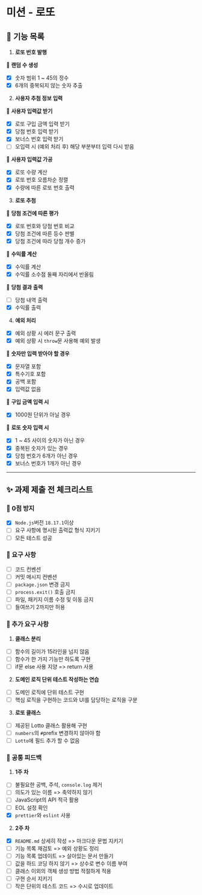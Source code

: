 # 미션 - 로또

## 🎁 기능 목록

1. **로또 번호 발행**

🔹 **랜덤 수 생성**

- [x] 숫자 범위 1 ~ 45의 정수
- [x] 6개의 중복되지 않는 숫자 추출

2. **사용자 추첨 정보 입력**

🔹 **사용자 입력값 받기**

- [x] 로또 구입 금액 입력 받기
- [x] 당첨 번호 입력 받기
- [x] 보너스 번호 입력 받기
- [ ] 오입력 시 (예외 처리 후) 해당 부분부터 입력 다시 받음

🔹 **사용자 입력값 가공**

- [x] 로또 수량 계산
- [x] 로또 번호 오름차순 정렬
- [x] 수량에 따른 로또 번호 출력

3. **로또 추첨**

🔹 **당첨 조건에 따른 평가**

- [x] 로또 번호와 당첨 번호 비교
- [x] 당첨 조건에 따른 등수 판별
- [x] 당첨 조건에 따라 당첨 개수 증가

🔹 **수익률 계산**

- [x] 수익률 계산
- [x] 수익률 소수점 둘째 자리에서 반올림

🔹 **당첨 결과 출력**

- [ ] 당첨 내역 출력
- [x] 수익률 출력

4. **예외 처리**

- [x] 예외 상황 시 에러 문구 출력
- [x] 예외 상황 시 `throw`문 사용해 예외 발생

🔹 **숫자만 입력 받아야 할 경우**

- [x] 문자열 포함
- [x] 특수기호 포함
- [x] 공백 포함
- [x] 입력값 없음

🔹 **구입 금액 입력 시**

- [x] 1000원 단위가 아닐 경우

🔹 **로또 숫자 입력 시**

- [x] 1 ~ 45 사이의 숫자가 아닌 경우
- [x] 중복된 숫자가 있는 경우
- [x] 당첨 번호가 6개가 아닌 경우
- [x] 보너스 번호가 1개가 아닌 경우

---

## ✨ 과제 제출 전 체크리스트

### 🍑 0점 방지

- [x] `Node.js`버전 `18.17.1`이상
- [ ] 요구 사항에 명시된 출력값 형식 지키기
- [ ] 모든 테스트 성공

### 🍏 요구 사항

- [ ] 코드 컨벤션
- [ ] 커밋 메시지 컨벤션
- [ ] `package.json` 변경 금지
- [ ] `process.exit()` 호출 금지
- [ ] 파일, 패키지 이름 수정 및 이동 금지
- [ ] 들여쓰기 2까지만 허용

### 🍊 추가 요구 사항

1. **클래스 분리**

- [ ] 함수의 길이가 15라인을 넘지 않음
- [ ] 함수가 한 가지 기능만 하도록 구현
- [ ] if문 else 사용 지양 => return 사용

2. **도메인 로직 단위 테스트 작성하는 연습**

- [ ] 도메인 로직에 단위 테스트 구현
- [ ] 핵심 로직을 구현하는 코드와 UI를 담당하는 로직을 구분

3. **로또 클래스**

- [ ] 제공된 Lotto 클래스 활용해 구현
- [ ] `numbers`의 `#`prefix 변경하지 않아야 함
- [ ] `Lotto`에 필드 추가 할 수 없음

### 🍅 공통 피드백

1. **1주 차**

- [ ] 불필요한 공백, 주석, `console.log` 제거
- [ ] 의도가 있는 이름 => 축약하지 않기
- [ ] JavaScript의 API 적극 활용
- [ ] EOL 설정 확인
- [x] `prettier`와 `eslint` 사용

2. **2주 차**

- [x] `README.md` 상세히 작성 => 마크다운 문법 지키기
- [ ] 기능 목록 재검토 => 예외 상황도 정리
- [ ] 기능 목록 업데이트 => 살아있는 문서 만들기
- [ ] 값을 하드 코딩 하지 않기 => 상수로 변수 이름 부여
- [ ] 클래스 이외의 객체 생성 방법 적절하게 적용
- [ ] 구현 순서 지키기
- [ ] 작은 단위의 테스트 코드 => 수시로 업데이트
